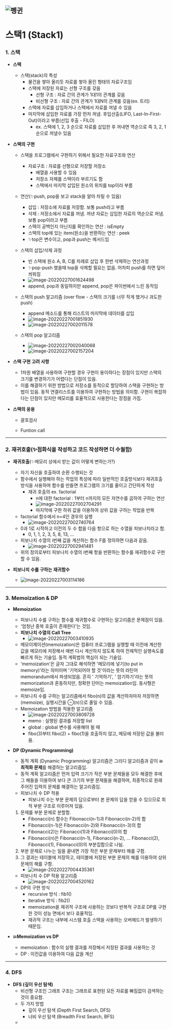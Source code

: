 ## ![펭귄](array_1.assets/펭귄.png)

# 스택1 (Stack1)



### 1. 스택

* **스택**
  * 스택(stack)의 특성
    * 물건을 쌓아 올리듯 자료를 쌓아 올린 형태의 자료구조임
    * 스택에 저장된 자료는 선형 구조를 갖음
      * 선형 구조 : 자료 간의 관계가 1대1의 관계를 갖음
      * 비선형 구조 : 자료 간의 관계가 1대N의 관계를 갖음(ex. 트리)
    * 스택에 자료를 삽입하거나 스택에서 자료를 꺼낼 수 있음
    * 마지막에 삽입한 자료를 가장 먼저 꺼냄. 후입선출(LIFO, Last-In-First-Out)이라고 부름(선입 후출 - FILO)
      * ex. 스택에 1, 2, 3 순으로 자료를 삽입한 후 꺼내면 역순으로 즉 3, 2, 1 순으로 꺼낼수 있음

* **스택의 구현**

  * 스택을 프로그램에서 구현하기 위해서 필요한 자료구조와 연산
    * 자료구조 : 자료를 선형으로 저장할 저장소
      * 배열을 사용할 수 있음
      * 저장소 자체를 스택이라 부르기도 함
      * 스택에서 마지막 삽입된 원소의 위치를 top이라 부름

  * 연산(✨push, pop을 보고 stack을 알아 차릴 수 있음)
    * 삽입 : 저장소에 자료를 저장함. 보통 push라고 부름
    * 삭제 : 저장소에서 자료를 꺼냄. 꺼낸 자료는 삽입한 자료의 역순으로 꺼냄. 보통 pop이라고 부름
    * 스택이 공백인지 아닌지를 확인하는 연산 : isEmpty
    * 스택의 top에 있는 item(원소)을 반환하는 연산 : peek
    * ✨top은 변수이고, pop과 push는 메서드임

  * 스택의 삽입/삭제 과정
    * 빈 스택에 원소 A, B, C를 차례로 삽입 후 한번 삭제하는 연산과정
    * ✨pop-push 했을때 top을 삭제할 필요는 없음. 어차피 push를 하면 덮어 씌워짐
    * ![image-20220227001624498](stack.assets/image-20220227001624498.png)
    * append, pop과 동일하지만 append, pop은 파이썬에서 느린 동작임

  * 스택의 push 알고리즘 (over flow - 스택의 크기를 너무 작게 했거나 과도한 push)
    * append 메소드를 통해 리스트의 마지막에 데이터를 삽입
    * ![image-20220227001851930](stack.assets/image-20220227001851930.png)
    * ![image-20220227002011578](stack.assets/image-20220227002011578.png)

  * 스택의 pop 알고리즘
    * ![image-20220227002040068](stack.assets/image-20220227002040068.png)
    * ![image-20220227002157204](stack.assets/image-20220227002157204.png)

* **스택 구현 고려 사항**

  * 1차원 배열을 사용하여 구현할 경우 구현이 용이하다는 장점이 있지만 스택의 크기를 변경하기가 어렵다는 단점이 있음.
  * 이를 해결하기 위한 방법으로 저장소를 동적으로 할당하여 스택을 구현하는 방법이 있음. 동적 연결리스트를 이용하여 구현하는 방법을 의미함. 구현이 복잡하다는 단점이 있지만 메모리를 효율적으로 사용한다는 장점을 가짐. 

* **스택의 응용**

  * 괄호검사

  * Funtion call

    


---



### 2. 재귀호출(✨점화식을 작성하고 코드 작성하면 더 수월함)

* **재귀호출**(✨메모리 상에서 받는 값이 어떻게 변하는가?)
  * 자기 자신을 호출하여 순환 수행되는 것
  * 함수에서 실행해야 하는 작업의 특성에 따라 일반적인 호출방식보다 재귀호출방식을 사용하여 함수를 만들면 프로그램의 크기를 줄이고 간단하게 작성
    * 재귀 호출의 ex. factorial
      * n에 대한 factorial : 1부터 n까지의 모든 자연수를 곱하여 구하는 연산
      * ![image-20220227002704291](stack.assets/image-20220227002704291.png)
      * 마지막에 구한 하위 값을 이용하여 상위 값을 구하는 작업을 반복
  * factorial 함수에서 n=4인 경우의 실행
    * ![image-20220227002740764](stack.assets/image-20220227002740764.png)
  * 0과 1로 시작하고 이전의 두 수 합을 다음 항으로 하는 수열을 피보나치라고 함.
    * 0, 1, 1, 2, 3, 5, 8, 13, ...
  * 피보나치 수열의 i번째 값을 계산하는 함수 F를 정의하면 다음과 같음.
    * ![image-20220227002941481](stack.assets/image-20220227002941481.png)
  * 위의 정의로부터 피보나치 수열의 i번째 항을 반환하는 함수를 재귀함수로 구현할 수 있음.

* **피보나치 수를 구하는 재귀함수**
  * ![image-20220227003114186](stack.assets/image-20220227003114186.png)

---



### 3. Memoization & DP

* **Memoization**
  * 피보나치 수를 구하는 함수를 재귀함수로 구현하는 알고리즘은 문제점이 있음.
  * '엄청난 중복 호출이 존재한다'는 것임.
  * **피보나치 수열의 Call Tree**
    * ![image-20220227003410935](stack.assets/image-20220227003410935.png)
  * 메모이제이션(memoization)은 컴퓨터 프로그램을 실행할 때 이전에 계산한 값을 메모리에 저장해서 매번 다시 계산하지 않도록 하여 전체적인 실행속도를 빠르게 하는 기술임. 동적 계획법의 핵심이 되는 기술임.
  * 'memoization'은 글자 그대로 해석하면 '메모리에 넣기(to put in memory)'라는 의미이며 '기억되어야 할 것'이라는 뜻의 라틴어 memorandum에서 파생되었음. 흔히 ' 기억하기', ' 암기하기'라는 뜻의 memorization과 혼동하지만, 정확한 단어는 memoization임. 동사형은 memoize임.
  * 피보나치 수를 구하는 알고리즘에서 fibo(n)의 값을 계산하자마자 저장하면(memoize), 실행시간을 ⊖(n)으로 줄일 수 있음.
  * Memoization 방법을 적용한 알고리즘
    * ![image-20220227003809728](stack.assets/image-20220227003809728.png)
    * memo : 실행된 결과를 저장할 list
    * global : global 변수를 사용해야 될 때
    * fibo(3)부터 fibo(2) + fibo(1)을 호출하지 않고, 메모에 저장된 값을 불러옴.

* **DP (Dynamic Programming)**

  * 동적 계획 (Dynamic Programming) 알고리즘은 그리디 알고리즘과 같이 **💥최적화 문제**를 해결하는 알고리즘임.
  * 동적 계획 알고리즘은 먼저 입력 크기가 작은 부분 문제들을 모두 해결한 후에 그 해들을 이용하여 보다 큰 크기의 부분 문제들을 해결하여, 최종적으로 원래 주어진 입력의 문제를 해결하는 알고리즘임.
  * 피보나치 수 DP 적용
    * 피보나치 수는 부분 문제의 답으로부터 본 문제의 답을 얻을 수 있으므로 최적 부분 구조로 이루어져 있음.

  1. 문제를 부분 문제로 분할함.
     *  Fibonacci(n) 함수는 Fibonacci(n-1)과 Fibonacci(n-2)의 합
     * Fibonacci(n-1)은 Fibonacci(n-2)와 Fibonacci(n-3)의 합
     * Fibonacci(2)는 Fibonacci(1)과 Fibonacci(0)의 합
     * Fibonacci(n)은 Fibonacci(n-1), Fibonacci(n-2), ... Fibonacci(2), Fibonacci(1), Fibonacci(0)의 부분집합으로 나뉨.
  2.  부분 문제로 나누는 일을 끝내면 가장 작은 부분 문제부터 해를 구함.
  3. 그 결과는 테이블에 저장하고, 테이블에 저장된 부분 문제의 해를 이용하여 상위 문제의 해를 구함.
     * ![image-20220227004435361](stack.assets/image-20220227004435361.png)

  * 피보나치 수 DP 적용 알고리즘
    * ![image-20220227004520162](stack.assets/image-20220227004520162.png)
  * DP의 구현 방식
    * recursive 방식 : fib1()
    * iterative 방식 : fib2()
    * memoization을 재귀적 구조에 사용하는 것보다 반복적 구조로 DP를 구현한 것이 성능 면에서 보다 효율적임.
    * 재귀적 구조는 내부에 시스템 호출 스택을 사용하는 오버헤드가 발생하기 때문임.

* **💥Memoization vs DP**
  * memoization : 함수의 실행 결과를 저장해서 저장된 결과를 사용하는 것
  * DP : 이전값을 이용하여 다음 값을 계산

---



### 4. DFS

* **DFS (깊이 우선 탐색)**
  * 비선형 구조인 그래프 구조는 그래프로 표현된 모든 자료를 빠짐없이 검색하는 것이 중요함.
  * 두 가지 방법
    * 깊이 우선 탐색 (Depth First Search, DFS)
    * 너비 우선 탐색 (Breadth First Search, BFS)
  * 
